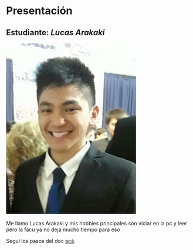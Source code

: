 # Presentación

## Estudiante: _Lucas Arakaki_
![mi foto](IMG_20181130_230718_42745.jpg)

Me llamo Lucas Arakaki y mis hobbies principales son viciar en la pc y leer pero la facu ya no deja mucho tiempo para eso

Seguí los pasos del doc [acá](https://docs.google.com/document/d/e/2PACX-1vQkogtG88cmwEIXEuff291urSyrZUYHikLIoRTspUodvIg5OoaUJTi8n0vqPJ3XUSN65sqJALTBizeB/pub).
